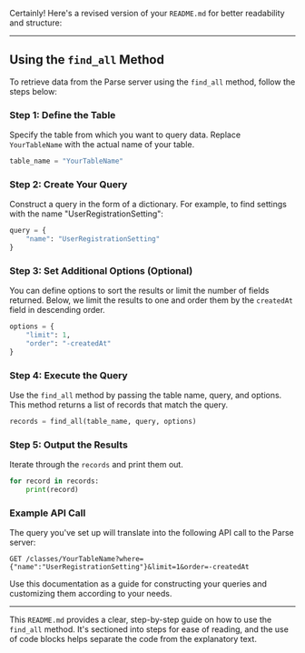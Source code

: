 Certainly! Here's a revised version of your `README.md` for better readability and structure:

---

## Using the `find_all` Method

To retrieve data from the Parse server using the `find_all` method, follow the steps below:

### Step 1: Define the Table
Specify the table from which you want to query data. Replace `YourTableName` with the actual name of your table.

```python
table_name = "YourTableName"
```

### Step 2: Create Your Query
Construct a query in the form of a dictionary. For example, to find settings with the name "UserRegistrationSetting":

```python
query = {
    "name": "UserRegistrationSetting"
}
```

### Step 3: Set Additional Options (Optional)
You can define options to sort the results or limit the number of fields returned. Below, we limit the results to one and order them by the `createdAt` field in descending order.

```python
options = {
    "limit": 1,
    "order": "-createdAt"
}
```

### Step 4: Execute the Query
Use the `find_all` method by passing the table name, query, and options. This method returns a list of records that match the query.

```python
records = find_all(table_name, query, options)
```

### Step 5: Output the Results
Iterate through the `records` and print them out.

```python
for record in records:
    print(record)
```

### Example API Call
The query you've set up will translate into the following API call to the Parse server:

```
GET /classes/YourTableName?where={"name":"UserRegistrationSetting"}&limit=1&order=-createdAt
```

Use this documentation as a guide for constructing your queries and customizing them according to your needs.

---

This `README.md` provides a clear, step-by-step guide on how to use the `find_all` method. It's sectioned into steps for ease of reading, and the use of code blocks helps separate the code from the explanatory text.